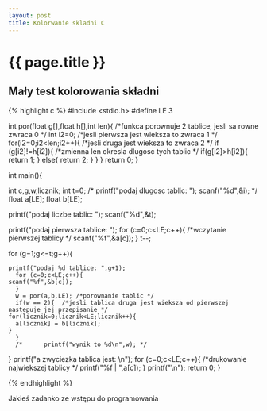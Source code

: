 ```yaml
---
layout: post
title: Kolorwanie skladni C
---
```

# {{ page.title }}

## Mały test kolorowania składni 
{% highlight c %}
#include <stdio.h>
#define LE  3

int por(float g[],float h[],int len){ /*funkca porownuje 2 tablice, jesli sa rowne zwraca 0 */
  int i2=0;                            /*jesli pierwsza jest wieksza to zwraca 1  */
  for(i2=0;i2<len;i2++){                 /*jesli druga jest wieksza to zwraca 2     */
    if (g[i2]!=h[i2]){                  /*zmienna len okresla dlugosc tych tablic */
      if(g[i2]>h[i2]){
	return 1;
      }
      else{
	return 2;
      }
    }
  }
  return 0;
}
	

int main(){

  int c,g,w,licznik;
  int t=0;
  /* printf("podaj dlugosc tablic: ");
     scanf("%d",&i); */
  float a[LE];
  float b[LE];

  printf("podaj liczbe tablic: ");
  scanf("%d",&t);

  printf("podaj pierwsza tablice: ");
  for (c=0;c<LE;c++){ /*wczytanie pierwszej tablicy */
    scanf("%f",&a[c]);
  }
  t--;

  for (g=1;g<=t;g++){
    
    printf("podaj %d tablice: ",g+1);
      for (c=0;c<LE;c++){
	scanf("%f",&b[c]);
      }
      w = por(a,b,LE); /*porownanie tablic */
      if(w == 2){  /*jesli tablica druga jest wieksza od pierwszej nastepuje jej przepisanie */
	for(licznik=0;licznik<LE;licznik++){
	  a[licznik] = b[licznik];
	} 
      }
      /*      printf("wynik to %d\n",w); */

  }
  printf("a zwyciezka tablica jest: \n");
  for (c=0;c<LE;c++){ /*drukowanie najwiekszej tablicy */
    printf("%f | ",a[c]);
  }
  printf("\n");
  return 0;
}

{% endhighlight %}

Jakieś zadanko ze wstępu do programowania
